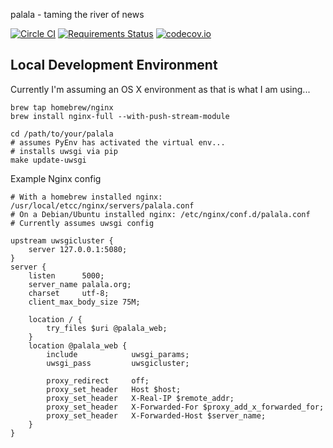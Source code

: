 palala - taming the river of news

[![Circle CI](https://circleci.com/gh/bear/palala.svg?style=svg)](https://circleci.com/gh/bear/palala)
[![Requirements Status](https://requires.io/github/bear/palala/requirements.svg?branch=master)](https://requires.io/github/bear/palala/requirements/?branch=master)
[![codecov.io](https://codecov.io/github/bear/palala/coverage.svg?branch=master)](https://codecov.io/github/bear/palala?branch=master)


## Local Development Environment

Currently I'm assuming an OS X environment as that is what I am using...

```
brew tap homebrew/nginx
brew install nginx-full --with-push-stream-module

cd /path/to/your/palala
# assumes PyEnv has activated the virtual env...
# installs uwsgi via pip
make update-uwsgi
````

Example Nginx config

```
# With a homebrew installed nginx: /usr/local/etcc/nginx/servers/palala.conf
# On a Debian/Ubuntu installed nginx: /etc/nginx/conf.d/palala.conf
# Currently assumes uwsgi config

upstream uwsgicluster {
    server 127.0.0.1:5080;
}
server {
    listen      5000;
    server_name palala.org;
    charset     utf-8;
    client_max_body_size 75M;

    location / {
        try_files $uri @palala_web;
    }
    location @palala_web {
        include            uwsgi_params;
        uwsgi_pass         uwsgicluster;

        proxy_redirect     off;
        proxy_set_header   Host $host;
        proxy_set_header   X-Real-IP $remote_addr;
        proxy_set_header   X-Forwarded-For $proxy_add_x_forwarded_for;
        proxy_set_header   X-Forwarded-Host $server_name;
    }
}
````
